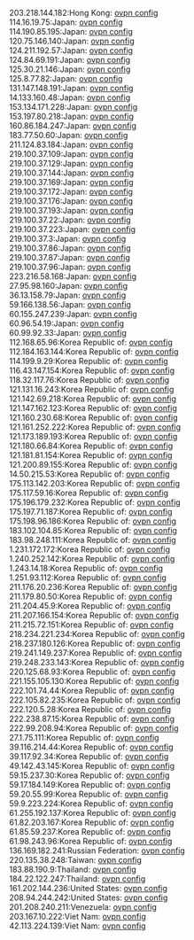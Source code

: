 203.218.144.182:Hong Kong: [ovpn config](vpn/203_218_144_182.ovpn)  
114.16.19.75:Japan: [ovpn config](vpn/114_16_19_75.ovpn)  
114.190.85.195:Japan: [ovpn config](vpn/114_190_85_195.ovpn)  
120.75.146.140:Japan: [ovpn config](vpn/120_75_146_140.ovpn)  
124.211.192.57:Japan: [ovpn config](vpn/124_211_192_57.ovpn)  
124.84.69.191:Japan: [ovpn config](vpn/124_84_69_191.ovpn)  
125.30.21.146:Japan: [ovpn config](vpn/125_30_21_146.ovpn)  
125.8.77.82:Japan: [ovpn config](vpn/125_8_77_82.ovpn)  
131.147.148.191:Japan: [ovpn config](vpn/131_147_148_191.ovpn)  
14.133.160.48:Japan: [ovpn config](vpn/14_133_160_48.ovpn)  
153.134.171.228:Japan: [ovpn config](vpn/153_134_171_228.ovpn)  
153.197.80.218:Japan: [ovpn config](vpn/153_197_80_218.ovpn)  
160.86.184.247:Japan: [ovpn config](vpn/160_86_184_247.ovpn)  
183.77.50.60:Japan: [ovpn config](vpn/183_77_50_60.ovpn)  
211.124.83.184:Japan: [ovpn config](vpn/211_124_83_184.ovpn)  
219.100.37.109:Japan: [ovpn config](vpn/219_100_37_109.ovpn)  
219.100.37.129:Japan: [ovpn config](vpn/219_100_37_129.ovpn)  
219.100.37.144:Japan: [ovpn config](vpn/219_100_37_144.ovpn)  
219.100.37.169:Japan: [ovpn config](vpn/219_100_37_169.ovpn)  
219.100.37.172:Japan: [ovpn config](vpn/219_100_37_172.ovpn)  
219.100.37.176:Japan: [ovpn config](vpn/219_100_37_176.ovpn)  
219.100.37.193:Japan: [ovpn config](vpn/219_100_37_193.ovpn)  
219.100.37.22:Japan: [ovpn config](vpn/219_100_37_22.ovpn)  
219.100.37.223:Japan: [ovpn config](vpn/219_100_37_223.ovpn)  
219.100.37.3:Japan: [ovpn config](vpn/219_100_37_3.ovpn)  
219.100.37.86:Japan: [ovpn config](vpn/219_100_37_86.ovpn)  
219.100.37.87:Japan: [ovpn config](vpn/219_100_37_87.ovpn)  
219.100.37.96:Japan: [ovpn config](vpn/219_100_37_96.ovpn)  
223.216.58.168:Japan: [ovpn config](vpn/223_216_58_168.ovpn)  
27.95.98.160:Japan: [ovpn config](vpn/27_95_98_160.ovpn)  
36.13.158.79:Japan: [ovpn config](vpn/36_13_158_79.ovpn)  
59.166.138.56:Japan: [ovpn config](vpn/59_166_138_56.ovpn)  
60.155.247.239:Japan: [ovpn config](vpn/60_155_247_239.ovpn)  
60.96.54.19:Japan: [ovpn config](vpn/60_96_54_19.ovpn)  
60.99.92.33:Japan: [ovpn config](vpn/60_99_92_33.ovpn)  
112.168.65.96:Korea Republic of: [ovpn config](vpn/112_168_65_96.ovpn)  
112.184.163.144:Korea Republic of: [ovpn config](vpn/112_184_163_144.ovpn)  
114.199.9.29:Korea Republic of: [ovpn config](vpn/114_199_9_29.ovpn)  
116.43.147.154:Korea Republic of: [ovpn config](vpn/116_43_147_154.ovpn)  
118.32.117.76:Korea Republic of: [ovpn config](vpn/118_32_117_76.ovpn)  
121.131.16.243:Korea Republic of: [ovpn config](vpn/121_131_16_243.ovpn)  
121.142.69.218:Korea Republic of: [ovpn config](vpn/121_142_69_218.ovpn)  
121.147.162.123:Korea Republic of: [ovpn config](vpn/121_147_162_123.ovpn)  
121.160.230.68:Korea Republic of: [ovpn config](vpn/121_160_230_68.ovpn)  
121.161.252.222:Korea Republic of: [ovpn config](vpn/121_161_252_222.ovpn)  
121.173.189.193:Korea Republic of: [ovpn config](vpn/121_173_189_193.ovpn)  
121.180.66.84:Korea Republic of: [ovpn config](vpn/121_180_66_84.ovpn)  
121.181.81.154:Korea Republic of: [ovpn config](vpn/121_181_81_154.ovpn)  
121.200.89.155:Korea Republic of: [ovpn config](vpn/121_200_89_155.ovpn)  
14.50.215.53:Korea Republic of: [ovpn config](vpn/14_50_215_53.ovpn)  
175.113.142.203:Korea Republic of: [ovpn config](vpn/175_113_142_203.ovpn)  
175.117.59.16:Korea Republic of: [ovpn config](vpn/175_117_59_16.ovpn)  
175.196.179.232:Korea Republic of: [ovpn config](vpn/175_196_179_232.ovpn)  
175.197.71.187:Korea Republic of: [ovpn config](vpn/175_197_71_187.ovpn)  
175.198.96.186:Korea Republic of: [ovpn config](vpn/175_198_96_186.ovpn)  
183.102.104.85:Korea Republic of: [ovpn config](vpn/183_102_104_85.ovpn)  
183.98.248.111:Korea Republic of: [ovpn config](vpn/183_98_248_111.ovpn)  
1.231.172.172:Korea Republic of: [ovpn config](vpn/1_231_172_172.ovpn)  
1.240.252.142:Korea Republic of: [ovpn config](vpn/1_240_252_142.ovpn)  
1.243.14.18:Korea Republic of: [ovpn config](vpn/1_243_14_18.ovpn)  
1.251.93.112:Korea Republic of: [ovpn config](vpn/1_251_93_112.ovpn)  
211.176.20.236:Korea Republic of: [ovpn config](vpn/211_176_20_236.ovpn)  
211.179.80.50:Korea Republic of: [ovpn config](vpn/211_179_80_50.ovpn)  
211.204.45.9:Korea Republic of: [ovpn config](vpn/211_204_45_9.ovpn)  
211.207.166.154:Korea Republic of: [ovpn config](vpn/211_207_166_154.ovpn)  
211.215.72.151:Korea Republic of: [ovpn config](vpn/211_215_72_151.ovpn)  
218.234.221.234:Korea Republic of: [ovpn config](vpn/218_234_221_234.ovpn)  
218.237.180.126:Korea Republic of: [ovpn config](vpn/218_237_180_126.ovpn)  
219.241.149.237:Korea Republic of: [ovpn config](vpn/219_241_149_237.ovpn)  
219.248.233.143:Korea Republic of: [ovpn config](vpn/219_248_233_143.ovpn)  
220.125.68.93:Korea Republic of: [ovpn config](vpn/220_125_68_93.ovpn)  
221.155.105.130:Korea Republic of: [ovpn config](vpn/221_155_105_130.ovpn)  
222.101.74.44:Korea Republic of: [ovpn config](vpn/222_101_74_44.ovpn)  
222.105.82.235:Korea Republic of: [ovpn config](vpn/222_105_82_235.ovpn)  
222.120.5.28:Korea Republic of: [ovpn config](vpn/222_120_5_28.ovpn)  
222.238.87.15:Korea Republic of: [ovpn config](vpn/222_238_87_15.ovpn)  
222.99.208.94:Korea Republic of: [ovpn config](vpn/222_99_208_94.ovpn)  
27.1.75.111:Korea Republic of: [ovpn config](vpn/27_1_75_111.ovpn)  
39.116.214.44:Korea Republic of: [ovpn config](vpn/39_116_214_44.ovpn)  
39.117.92.34:Korea Republic of: [ovpn config](vpn/39_117_92_34.ovpn)  
49.142.43.145:Korea Republic of: [ovpn config](vpn/49_142_43_145.ovpn)  
59.15.237.30:Korea Republic of: [ovpn config](vpn/59_15_237_30.ovpn)  
59.17.184.149:Korea Republic of: [ovpn config](vpn/59_17_184_149.ovpn)  
59.20.55.99:Korea Republic of: [ovpn config](vpn/59_20_55_99.ovpn)  
59.9.223.224:Korea Republic of: [ovpn config](vpn/59_9_223_224.ovpn)  
61.255.192.137:Korea Republic of: [ovpn config](vpn/61_255_192_137.ovpn)  
61.82.203.167:Korea Republic of: [ovpn config](vpn/61_82_203_167.ovpn)  
61.85.59.237:Korea Republic of: [ovpn config](vpn/61_85_59_237.ovpn)  
61.98.243.96:Korea Republic of: [ovpn config](vpn/61_98_243_96.ovpn)  
136.169.182.241:Russian Federation: [ovpn config](vpn/136_169_182_241.ovpn)  
220.135.38.248:Taiwan: [ovpn config](vpn/220_135_38_248.ovpn)  
183.88.190.9:Thailand: [ovpn config](vpn/183_88_190_9.ovpn)  
184.22.122.247:Thailand: [ovpn config](vpn/184_22_122_247.ovpn)  
161.202.144.236:United States: [ovpn config](vpn/161_202_144_236.ovpn)  
208.94.244.242:United States: [ovpn config](vpn/208_94_244_242.ovpn)  
201.208.240.211:Venezuela: [ovpn config](vpn/201_208_240_211.ovpn)  
203.167.10.222:Viet Nam: [ovpn config](vpn/203_167_10_222.ovpn)  
42.113.224.139:Viet Nam: [ovpn config](vpn/42_113_224_139.ovpn)  
